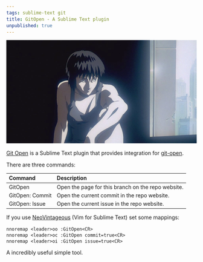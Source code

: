 ```yaml
---
tags: sublime-text git
title: GitOpen - A Sublime Text plugin
unpublished: true
---
```


![Ghost in the Shell (1995)](/assets/ghost-in-the-shell-2.webp)

[Git Open](https://packagecontrol.io/packages/GitOpen) is a Sublime Text plugin that provides integration for [git-open](https://github.com/paulirish/git-open/).

There are three commands:

Command                 | Description
:---------------------- | :----------
GitOpen                 | Open the page for this branch on the repo website.
GitOpen:&nbsp;Commit    | Open the current commit in the repo website.
GitOpen:&nbsp;Issue     | Open the current issue in the repo website.

If you use [NeoVintageous](https://packagecontrol.io/packages/NeoVintageous) (Vim for Sublime Text) set some mappings:

```vim
nnoremap <leader>oo :GitOpen<CR>
nnoremap <leader>oc :GitOpen commit=true<CR>
nnoremap <leader>oi :GitOpen issue=true<CR>
```

A incredibly useful simple tool.
